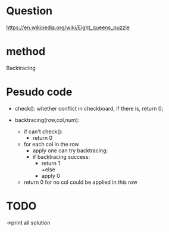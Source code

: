 # Question 
https://en.wikipedia.org/wiki/Eight_queens_puzzle

# method
Backtracing

# Pesudo code

* check(): whether conflict in checkboard, if there is, return 0;  
    
* backtracing(row,col,num):  
	+ if can't check():  
		+ return 0    
	+ for each col in the row  
		+ apply one can try backtracing:  
		+ if backtracing success:  
			+ return 1  
		+else  
			+ apply 0  
	+ return 0 for no col could be applied in this row  

# TODO
->print all solution
